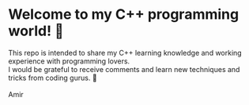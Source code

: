 # Welcome to my C++ programming world! 🌷
This repo is intended to share my C++ learning knowledge and working experience with programming lovers.<br>
I would be grateful to receive comments and learn new techniques and tricks from coding gurus. 🙏<br><br>
Amir
